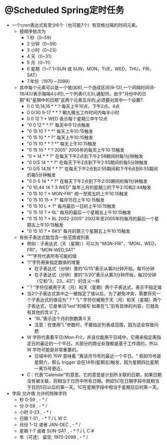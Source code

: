 @Scheduled Spring定时任务
=
* 一个cron表达式有至少6个（也可能7个）有空格分隔的时间元素。
  * 按顺序依次为
      * 1  秒（0~59）
      * 2  分钟（0~59）
      * 3 小时（0~23）
      * 4  天（0~31）
      * 5 月（0~11）
      * 6  星期（1~7 1=SUN 或 SUN，MON，TUE，WED，THU，FRI，SAT）
      * 7.年份（1970－2099）
  * 其中每个元素可以是一个值(如6),一个连续区间(9-12),一个间隔时间(8-18/4)(/表示每隔4小时),一个列表(1,3,5),通配符。由于"月份中的日期"和"星期中的日期"这两个元素互斥的,必须要对其中一个设置?.
      * 0 0 10,14,16 * * ? 每天上午10点，下午2点，4点
      * 0 0/30 9-17 * * ?   朝九晚五工作时间内每半小时
      * 0 0 12 ? * WED 表示每个星期三中午12点
      * "0 0 12 * * ?" 每天中午12点触发 
      * "0 15 10 ? * *" 每天上午10:15触发 
      * "0 15 10 * * ?" 每天上午10:15触发 
      * "0 15 10 * * ? *" 每天上午10:15触发 
      * "0 15 10 * * ? 2005" 2005年的每天上午10:15触发 
      * "0 * 14 * * ?" 在每天下午2点到下午2:59期间的每1分钟触发 
      * "0 0/5 14 * * ?" 在每天下午2点到下午2:55期间的每5分钟触发 
      * "0 0/5 14,18 * * ?" 在每天下午2点到2:55期间和下午6点到6:55期间的每5分钟触发 
      * "0 0-5 14 * * ?" 在每天下午2点到下午2:05期间的每1分钟触发 
      * "0 10,44 14 ? 3 WED" 每年三月的星期三的下午2:10和2:44触发 
      * "0 15 10 ? * MON-FRI" 周一至周五的上午10:15触发 
      * "0 15 10 15 * ?" 每月15日上午10:15触发 
      * "0 15 10 L * ?" 每月最后一日的上午10:15触发 
      * "0 15 10 ? * 6L" 每月的最后一个星期五上午10:15触发 
      * "0 15 10 ? * 6L 2002-2005" 2002年至2005年的每月的最后一个星期五上午10:15触发 
      * "0 15 10 ? * 6#3" 每月的第三个星期五上午10:15触发 
   * 有些子表达式能包含一些范围或列表
      * 例如：子表达式（天（星期））可以为 “MON-FRI”，“MON，WED，FRI”，“MON-WED,SAT”
      * “*”字符代表所有可能的值
      * “/”字符用来指定数值的增量
        * 在子表达式（分钟）里的“0/15”表示从第0分钟开始，每15分钟
        * 在子表达式（分钟）里的“3/20”表示从第3分钟开始，每20分钟（它和“3，23，43”）的含义一样
      * “？”字符仅被用于天（月）和天（星期）两个子表达式，表示不指定值
      * 当2个子表达式其中之一被指定了值以后，为了避免冲突，需要将另一个子表达式的值设为“？”
       “L” 字符仅被用于天（月）和天（星期）两个子表达式，它是单词“last”的缩写
       如果在“L”前有具体的内容，它就具有其他的含义了。
        * “6L”表示这个月的倒数第６天
        * 注意：在使用“L”参数时，不要指定列表或范围，因为这会导致问题
      * W 字符代表着平日(Mon-Fri)，并且仅能用于日域中。它用来指定离指定日的最近的一个平日。大部分的商业处理都是基于工作周的，所以 W 字符可能是非常重要的。
        * 日域中的 15W 意味着 "离该月15号的最近一个平日。" 假如15号是星期六，那么 trigger 会在14号(星期五)触发，因为星期四比星期一离15号更近。
      * C：代表“Calendar”的意思。它的意思是计划所关联的日期，如果日期没有被关联，则相当于日历中所有日期。例如5C在日期字段中就相当于日历5日以后的第一天。1C在星期字段中相当于星期日后的第一天。
 * 字段   允许值   允许的特殊字符
      * 秒           0-59           , - * /
      * 分           0-59           , - * /
      * 小时           0-23           , - * /
      * 日期           1-31           , - * ? / L W C
      * 月份           1-12 或者 JAN-DEC           , - * /
      * 星期           1-7 或者 SUN-SAT           , - * ? / L C #
      * 年（可选）           留空, 1970-2099           , - * /